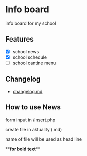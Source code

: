 # **Info board**

info board for my school

## **Features**

- [x] school news
- [x] school schedule
- [ ] school cantine menu

## **Changelog**

- [changelog.md](changelog.md)

## **How to use News**

form input in /insert.php

create file in aktuality (.md)

name of file will be used as head line

\*\***for bold text**\*\*